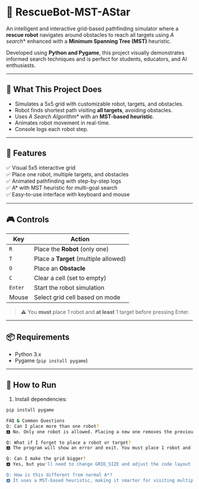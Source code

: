 # 🤖 RescueBot-MST-AStar

An intelligent and interactive grid-based pathfinding simulator where a **rescue robot** navigates around obstacles to reach all targets using **A* search** enhanced with a **Minimum Spanning Tree (MST)** heuristic.

Developed using **Python and Pygame**, this project visually demonstrates informed search techniques and is perfect for students, educators, and AI enthusiasts.

---

## 📌 What This Project Does

- Simulates a 5x5 grid with customizable robot, targets, and obstacles.
- Robot finds shortest path visiting **all targets**, avoiding obstacles.
- Uses **A* Search Algorithm** with an **MST-based heuristic**.
- Animates robot movement in real-time.
- Console logs each robot step.

---

## 🧠 Features

✅ Visual 5x5 interactive grid  
✅ Place one robot, multiple targets, and obstacles  
✅ Animated pathfinding with step-by-step logs  
✅ A* with MST heuristic for multi-goal search  
✅ Easy-to-use interface with keyboard and mouse  

---

## 🎮 Controls

| Key        | Action                            |
|------------|------------------------------------|
| `R`        | Place the **Robot** (only one)     |
| `T`        | Place a **Target** (multiple allowed) |
| `O`        | Place an **Obstacle**              |
| `C`        | Clear a cell (set to empty)        |
| `Enter`    | Start the robot simulation         |
| Mouse      | Select grid cell based on mode     |

> ⚠️ You **must** place 1 robot and **at least** 1 target before pressing Enter.

---

## 📦 Requirements

- Python 3.x  
- Pygame (`pip install pygame`)

---

## 🚀 How to Run

1. Install dependencies:
```bash
pip install pygame

FAQ & Common Questions
Q: Can I place more than one robot?
🅰️ No. Only one robot is allowed. Placing a new one removes the previous.

Q: What if I forget to place a robot or target?
🅰️ The program will show an error and exit. You must place 1 robot and 1+ targets.

Q: Can I make the grid bigger?
🅰️ Yes, but you'll need to change GRID_SIZE and adjust the code layout accordingly.

Q: How is this different from normal A*?
🅰️ It uses a MST-based heuristic, making it smarter for visiting multiple targets.

